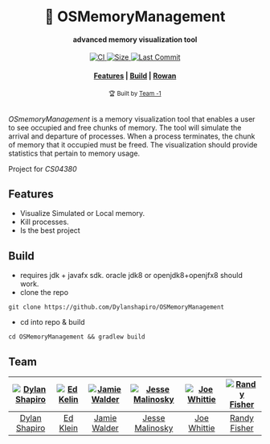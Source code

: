 <h1 align="center">
  <br>💾 OSMemoryManagement<br>
</h1>

<h4 align="center">
  <div> advanced memory visualization tool</div> 
</h4>

<p align="center">

  <a href="https://travis-ci.com/Dylanshapiro/OSMemoryManagement">
    <img src="https://travis-ci.com/Dylanshapiro/OSMemoryManagement.svg?branch=master"
      alt="CI" />
  </a>

  <a href="https://github.com/Dylanshapiro/OSMemoryManagement">
    <img src="https://img.shields.io/badge/size-138K-blue.svg"
      alt="Size" />
  </a>

  <a href="https://github.com/Dylanshapiro/OSMemoryManagement/commits">
    <img src="https://img.shields.io/github/last-commit/Dylanshapiro/OSMemoryManagement.svg"
      alt="Last Commit" />
  </a>

</p>

<div align="center">
  <h4>
    <a href="#features">Features</a> |
    <a href="#build">Build</a> |
    <a href="https://www.rowan.edu/">Rowan</a>
  </h4>
</div>

<div align="center">
  <sub>🏆 Built by 
  <a href="#team">Team -1️</a>
</div>
<br>

*OSmemoryManagement* is a memory visualization tool that enables a user to see occupied and free chunks of memory. The tool will simulate the arrival and departure of processes. When a process terminates, the chunk of memory that it occupied must be freed. The visualization should provide statistics that pertain to memory usage.

Project for *CS04380*
## Features

* Visualize Simulated or Local memory.
* Kill processes. 
* Is the best project


## Build
* requires jdk + javafx sdk. oracle jdk8 or openjdk8+openjfx8 should work.
* clone the repo
```
git clone https://github.com/Dylanshapiro/OSMemoryManagement
```
* cd into repo & build
```
cd OSMemoryManagement && gradlew build
```

## Team
| [![Dylan Shapiro](https://vgy.me/kpjSUd.png?size=100)](https://github.com/Dylanshapiro) | [![Ed Kelin](https://vgy.me/kpjSUd.png?size=100)](https://github.com/Kleine3) | [![Jamie Walder](https://github.com/creamchzdragon.png?size=100)](https://github.com/creamchzdragon) | [![Jesse Malinosky](https://github.com/malinoskj2.png?size=100)](https://github.com/malinoskj2) | [![Joe Whittie](https://vgy.me/kpjSUd.png?size=100)](https://github.com/joeywhitt) | [![Randy Fisher](https://vgy.me/kpjSUd.png?size=100)](https://github.com/fisherr4) | 
| :---: | :---: | :---: | :---: | :---: | :---: |
| [Dylan Shapiro](https://github.com/Dylanshapiro) | [Ed Klein](https://github.com/Kleine3) | [Jamie Walder](https://github.com/creamchzdragon) | [Jesse Malinosky](https://github.com/malinoskj2) | [Joe Whittie](https://github.com/joeywhitt) | [Randy Fisher](https://github.com/fisherr4) |




